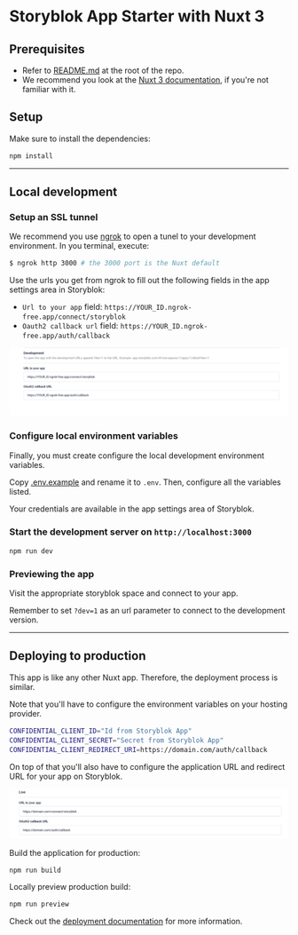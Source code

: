 # Storyblok App Starter with Nuxt 3

## Prerequisites

- Refer to [README.md](../README.md) at the root of the repo.
- We recommend you look at the [Nuxt 3 documentation](https://nuxt.com/docs/getting-started/introduction), if you're not familiar with it.

## Setup

Make sure to install the dependencies:

```bash
npm install
```
___
## Local development

### Setup an SSL tunnel

We recommend you use [ngrok](https://ngrok.com/) to open a tunel to your development environment. In you terminal, execute:

```bash
$ ngrok http 3000 # the 3000 port is the Nuxt default
```

Use the urls you get from ngrok to fill out the following fields in the app settings area in Storyblok:

* `Url to your app` field: `https://YOUR_ID.ngrok-free.app/connect/storyblok`
* `Oauth2 callback url` field: `https://YOUR_ID.ngrok-free.app/auth/callback`

![Example storyblok URL config](documentation/assets/local-config.png)

### Configure local environment variables

Finally, you must create configure the local development environment variables.

Copy [.env.example](./.env.example) and rename it to `.env`.
Then, configure all the variables listed.

Your credentials are available in the app settings area of Storyblok.

### Start the development server on `http://localhost:3000`

```bash
npm run dev
```

### Previewing the app

Visit the appropriate storyblok space and connect to your app.

Remember to set `?dev=1` as an url parameter to connect to the development version.

___
## Deploying to production

This app is like any other Nuxt app. Therefore, the deployment process is similar. 

Note that you'll have to configure the environment variables on your hosting provider.

```bash
CONFIDENTIAL_CLIENT_ID="Id from Storyblok App"
CONFIDENTIAL_CLIENT_SECRET="Secret from Storyblok App"
CONFIDENTIAL_CLIENT_REDIRECT_URI=https://domain.com/auth/callback
```

On top of that you'll also have to configure the application URL and redirect URL for your app on Storyblok.

![Example storyblok URL config](documentation/assets/prod-config.png)

Build the application for production:

```bash
npm run build
```

Locally preview production build:

```bash
npm run preview
```

Check out the [deployment documentation](https://nuxt.com/docs/getting-started/deployment) for more information.

